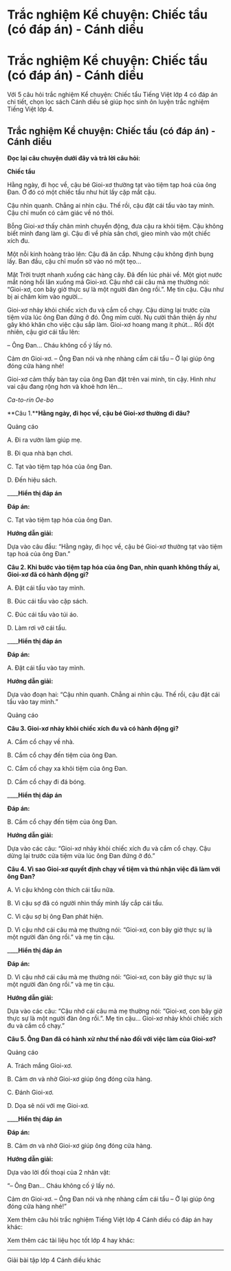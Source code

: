 # Trắc nghiệm Kể chuyện: Chiếc tẩu (có đáp án) - Cánh diều

# Trắc nghiệm Kể chuyện: Chiếc tẩu (có đáp án) - Cánh diều

Với 5 câu hỏi trắc nghiệm Kể chuyện: Chiếc tẩu Tiếng Việt lớp 4 có đáp án chi tiết, chọn lọc sách Cánh diều sẽ giúp học sinh ôn luyện trắc nghiệm Tiếng Việt lớp 4.

## Trắc nghiệm Kể chuyện: Chiếc tẩu (có đáp án) - Cánh diều

**Đọc lại câu chuyện dưới đây và trả lời câu hỏi:**

**Chiếc tẩu**

Hằng ngày, đi học về, cậu bé Gioi-xơ thường tạt vào tiệm tạp hoá của ông Đan. Ở đó có một chiếc tẩu như hút lấy cặp mắt cậu.

Cậu nhìn quanh. Chẳng ai nhìn cậu. Thế rồi, cậu đặt cái tẩu vào tay mình. Cậu chỉ muốn có cảm giác về nó thôi.

Bỗng Gioi-xơ thấy chân mình chuyển động, đưa cậu ra khỏi tiệm. Cậu không biết mình đang làm gi. Cậu đi về phía sân chơi, gieo mình vào một chiếc xích đu.

Một nỗi kinh hoàng trào lên: Cậu đã ăn cắp. Nhưng cậu không định bụng lấy. Ban đầu, cậu chỉ muốn sờ vào nó một tẹo...

Mặt Trời trượt nhanh xuống các hàng cây. Đã đến lúc phải về. Một giọt nước mắt nóng hổi lăn xuống má Gioi-xơ. Cậu nhớ cái câu mà mẹ thường nói: “Gioi-xơ, con bây giờ thực sự là một người đàn ông rồi.”. Mẹ tin cậu. Cậu như bị ai châm kim vào người...

Gioi-xơ nhảy khỏi chiếc xích đu và cắm cổ chạy. Cậu dừng lại trước cửa tiệm vừa lúc ông Đan đứng ở đó. Ông mỉm cười. Nụ cười thân thiện ấy như gây khó khăn cho việc cậu sắp làm. Gioi-xơ hoang mang ít phút... Rồi đột nhiên, cậu giơ cái tẩu lên:

– Ông Đan... Cháu không cố ý lấy nó.

Cảm ơn Gioi-xơ. – Ông Đan nói và nhẹ nhàng cầm cái tẩu – Ở lại giúp ông đóng cửa hàng nhé!

Gioi-xơ cảm thấy bàn tay của ông Đan đặt trên vai mình, tin cậy. Hình như vai cậu đang rộng hơn và khoẻ hơn lên...

_Ca-to-rin Oe-bo_

**Câu 1.****Hằng ngày, đi học về, cậu bé Gioi-xơ thường đi đâu?**

Quảng cáo

A. Đi ra vườn làm giúp mẹ.

B. Đi qua nhà bạn chơi.

C. Tạt vào tiệm tạp hóa của ông Đan.

D. Đến hiệu sách.

____**Hiển thị đáp án**

**Đáp án:**

C. Tạt vào tiệm tạp hóa của ông Đan.

**Hướng dẫn giải:**

Dựa vào câu đầu: “Hằng ngày, đi học về, cậu bé Gioi-xơ thường tạt vào tiệm tạp hoá của ông Đan.”

**Câu 2. Khi bước vào tiệm tạp hóa của ông Đan, nhìn quanh không thấy ai, Gioi-xơ đã có hành động gì?**

A. Đặt cái tẩu vào tay mình.

B. Đúc cái tẩu vào cặp sách.

C. Đúc cái tẩu vào túi áo.

D. Làm rơi vỡ cái tẩu.

____**Hiển thị đáp án**

**Đáp án:**

A. Đặt cái tẩu vào tay mình.

**Hướng dẫn giải:**

Dựa vào đoạn hai: “Cậu nhìn quanh. Chẳng ai nhìn cậu. Thế rồi, cậu đặt cái tẩu vào tay mình.”

Quảng cáo

**Câu 3. Gioi-xơ nhảy khỏi chiếc xích đu và có hành động gì?**

A. Cắm cổ chạy về nhà.

B. Cắm cổ chạy đến tiệm của ông Đan.

C. Cắm cố chạy xa khỏi tiệm của ông Đan.

D. Cắm cổ chạy đi đá bóng.

____**Hiển thị đáp án**

**Đáp án:**

B. Cắm cổ chạy đến tiệm của ông Đan.

**Hướng dẫn giải:**

Dựa vào các câu: “Gioi-xơ nhảy khỏi chiếc xích đu và cắm cổ chạy. Cậu dừng lại trước cửa tiệm vừa lúc ông Đan đứng ở đó.”

**Câu 4. Vì sao Gioi-xơ quyết định chạy về tiệm và thú nhận việc đã làm với ông Đan?**

A. Vì cậu không còn thích cái tẩu nữa.

B. Vì cậu sợ đã có người nhìn thấy mình lấy cắp cái tẩu.

C. Vì cậu sợ bị ông Đan phát hiện.

D. Vì cậu nhớ cái câu mà mẹ thường nói: “Gioi-xơ, con bây giờ thực sự là một người đàn ông rồi.” và mẹ tin cậu.

____**Hiển thị đáp án**

**Đáp án:**

D. Vì cậu nhớ cái câu mà mẹ thường nói: “Gioi-xơ, con bây giờ thực sự là một người đàn ông rồi.” và mẹ tin cậu.

**Hướng dẫn giải:**

Dựa vào các câu: “Cậu nhớ cái câu mà mẹ thường nói: “Gioi-xơ, con bây giờ thực sự là một người đàn ông rồi.”. Mẹ tin cậu… Gioi-xơ nhảy khỏi chiếc xích đu và cắm cổ chạy.”

**Câu 5. Ông Đan đã có hành xử như thế nào đối với việc làm của Gioi-xơ?**

Quảng cáo

A. Trách mắng Gioi-xơ.

B. Cảm ơn và nhờ Gioi-xơ giúp ông đóng cửa hàng.

C. Đánh Gioi-xơ.

D. Dọa sẽ nói với mẹ Gioi-xơ.

____**Hiển thị đáp án**

**Đáp án:**

B. Cảm ơn và nhờ Gioi-xơ giúp ông đóng cửa hàng.

**Hướng dẫn giải:**

Dựa vào lời đối thoại của 2 nhân vật: 

“– Ông Đan... Cháu không cố ý lấy nó.

Cảm ơn Gioi-xơ. – Ông Đan nói và nhẹ nhàng cầm cái tẩu – Ở lại giúp ông đóng cửa hàng nhé!”

Xem thêm câu hỏi trắc nghiệm Tiếng Việt lớp 4 Cánh diều có đáp án hay khác:

Xem thêm các tài liệu học tốt lớp 4 hay khác:

* * *

Giải bài tập lớp 4 Cánh diều khác
